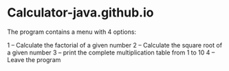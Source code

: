 # Calculator-java.github.io

The program contains a menu with 4 options:

1 – Calculate the factorial of a given number
2 – Calculate the square root of a given number
3 – print the complete multiplication table from 1 to 10
4 – Leave the program
